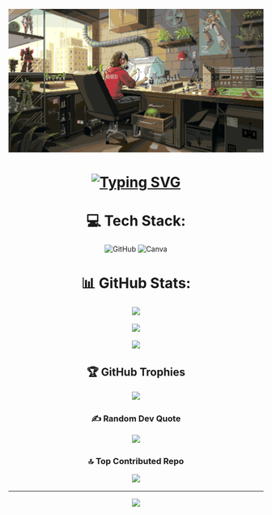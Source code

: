  <div align="center">
  
![gif](https://github.com/Whatisthissam/Whatisthissam/blob/main/Pastime.gif)


 


<h1 align="center">
<a href="https://git.io/typing-svg"><img src="https://readme-typing-svg.herokuapp.com?font=Press+Start+2P&size=25&pause=1000&color=733FD0&random=false&width=690&height=64&lines=HELLO+EVERYONE;+++++++++++++++WELCOME+TO+MY+GITHUB+PROFILE;+++++++++++++++I'M+SAMEER+RATHOD" alt="Typing SVG" /></a>
</h1>


  
# 💻 Tech Stack:
![GitHub](https://img.shields.io/badge/github-%23121011.svg?style=for-the-badge&logo=github&logoColor=white) ![Canva](https://img.shields.io/badge/Canva-%2300C4CC.svg?style=for-the-badge&logo=Canva&logoColor=white) 

# 📊 GitHub Stats:
 <div align="center">

![](https://github-readme-stats.vercel.app/api?username=whatisthissam&theme=nightowl&hide_border=false&include_all_commits=true&count_private=true)<br/>


![](https://github-readme-streak-stats.herokuapp.com/?user=whatisthissam&theme=nightowl&hide_border=false)<br/>


![](https://github-readme-stats.vercel.app/api/top-langs/?username=whatisthissam&theme=nightowl&hide_border=false&include_all_commits=true&count_private=true&layout=compact)



## 🏆 GitHub Trophies
![](https://github-profile-trophy.vercel.app/?username=whatisthissam&theme=radical&no-frame=true&no-bg=false&margin-w=4)



### ✍️ Random Dev Quote
![](https://quotes-github-readme.vercel.app/api?type=vetical&theme=radical)



### 🔝 Top Contributed Repo
![](https://github-contributor-stats.vercel.app/api?username=whatisthissam&limit=5&theme=dark&combine_all_yearly_contributions=true)



---
[![](https://visitcount.itsvg.in/api?id=whatisthissam&icon=1&color=1)](https://visitcount.itsvg.in)

<!-- Proudly created with GPRM ( https://gprm.itsvg.in ) -->
